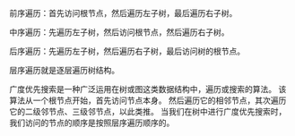 前序遍历：首先访问根节点，然后遍历左子树，最后遍历右子树。

中序遍历：先遍历左子树，然后访问根节点，然后遍历右子树。

后序遍历：先遍历左子树，然后遍历右子树，最后访问树的根节点。

层序遍历就是逐层遍历树结构。

广度优先搜索是一种广泛运用在树或图这类数据结构中，遍历或搜索的算法。 该算法从一个根节点开始，首先访问节点本身。 然后遍历它的相邻节点，其次遍历它的二级邻节点、三级邻节点，以此类推。
当我们在树中进行广度优先搜索时，我们访问的节点的顺序是按照层序遍历顺序的。
